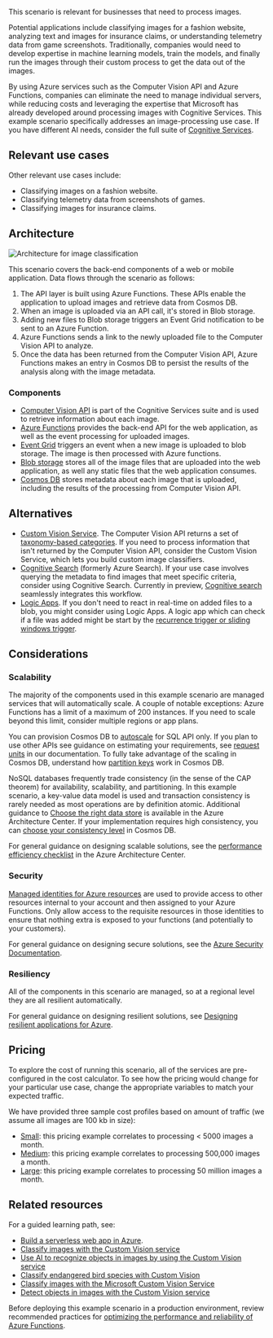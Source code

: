 


This scenario is relevant for businesses that need to process images.

Potential applications include classifying images for a fashion website, analyzing text and images for insurance claims, or understanding telemetry data from game screenshots. Traditionally, companies would need to develop expertise in machine learning models, train the models, and finally run the images through their custom process to get the data out of the images.

By using Azure services such as the Computer Vision API and Azure Functions, companies can eliminate the need to manage individual servers, while reducing costs and leveraging the expertise that Microsoft has already developed around processing images with Cognitive Services. This example scenario specifically addresses an image-processing use case. If you have different AI needs, consider the full suite of [Cognitive Services](/azure/cognitive-services/).

## Relevant use cases

Other relevant use cases include:

- Classifying images on a fashion website.
- Classifying telemetry data from screenshots of games.
- Classifying images for insurance claims.

## Architecture

![Architecture for image classification][architecture]

This scenario covers the back-end components of a web or mobile application. Data flows through the scenario as follows:

1. The API layer is built using Azure Functions. These APIs enable the application to upload images and retrieve data from Cosmos DB.
2. When an image is uploaded via an API call, it's stored in Blob storage.
3. Adding new files to Blob storage triggers an Event Grid notification to be sent to an Azure Function.
4. Azure Functions sends a link to the newly uploaded file to the Computer Vision API to analyze.
5. Once the data has been returned from the Computer Vision API, Azure Functions makes an entry in Cosmos DB to persist the results of the analysis along with the image metadata.

### Components

- [Computer Vision API](/azure/cognitive-services/computer-vision/home) is part of the Cognitive Services suite and is used to retrieve information about each image.
- [Azure Functions](/azure/azure-functions/functions-overview) provides the back-end API for the web application, as well as the event processing for uploaded images.
- [Event Grid](/azure/event-grid/overview) triggers an event when a new image is uploaded to blob storage. The image is then processed with Azure functions. 
- [Blob storage](/azure/storage/blobs/storage-blobs-introduction) stores all of the image files that are uploaded into the web application, as well any static files that the web application consumes.
- [Cosmos DB](/azure/cosmos-db/introduction) stores metadata about each image that is uploaded, including the results of the processing from Computer Vision API.

## Alternatives

- [Custom Vision Service](/azure/cognitive-services/custom-vision-service/home). The Computer Vision API returns a set of [taxonomy-based categories][cv-categories]. If you need to process information that isn't returned by the Computer Vision API, consider the Custom Vision Service, which lets you build custom image classifiers.
- [Cognitive Search](/azure/search/search-what-is-azure-search) (formerly Azure Search). If your use case involves querying the metadata to find images that meet specific criteria, consider using Cognitive Search. Currently in preview, [Cognitive search](/azure/search/cognitive-search-concept-intro) seamlessly integrates this workflow.
- [Logic Apps](/azure/logic-apps/quickstart-create-first-logic-app-workflow). If you don't need to react in real-time on added files to a blob, you might consider using Logic Apps. A logic app which can check if a file was added might be start by the [recurrence trigger or sliding windows trigger](/azure/logic-apps/concepts-schedule-automated-recurring-tasks-workflows).

## Considerations

### Scalability

The majority of the components used in this example scenario are managed services that will automatically scale. A couple of notable exceptions: Azure Functions has a limit of a maximum of 200 instances. If you need to scale beyond this limit, consider multiple regions or app plans.

You can provision Cosmos DB to [autoscale](/azure/cosmos-db/how-to-provision-autoscale-throughput?tabs=api-async) for SQL API only. If you plan to use other APIs see guidance on estimating your requirements, see [request units](/azure/cosmos-db/request-units) in our documentation. To fully take advantage of the scaling in Cosmos DB, understand how [partition keys](/azure/cosmos-db/partition-data) work in Cosmos DB.

NoSQL databases frequently trade consistency (in the sense of the CAP theorem) for availability, scalability, and partitioning. In this example scenario, a key-value data model is used and transaction consistency is rarely needed as most operations are by definition atomic. Additional guidance to [Choose the right data store](../../guide/technology-choices/data-store-overview.md) is available in the Azure Architecture Center. If your implementation requires high consistency, you can [choose your consistency level](/azure/cosmos-db/consistency-levels) in Cosmos DB.

For general guidance on designing scalable solutions, see the [performance efficiency checklist][scalability] in the Azure Architecture Center.

### Security

[Managed identities for Azure resources][msi] are used to provide access to other resources internal to your account and then assigned to your Azure Functions. Only allow access to the requisite resources in those identities to ensure that nothing extra is exposed to your functions (and potentially to your customers).

For general guidance on designing secure solutions, see the [Azure Security Documentation][security].

### Resiliency

All of the components in this scenario are managed, so at a regional level they are all resilient automatically.

For general guidance on designing resilient solutions, see [Designing resilient applications for Azure][resiliency].

## Pricing

To explore the cost of running this scenario, all of the services are pre-configured in the cost calculator. To see how the pricing would change for your particular use case, change the appropriate variables to match your expected traffic.

We have provided three sample cost profiles based on amount of traffic (we assume all images are 100 kb in size):

- [Small][small-pricing]: this pricing example correlates to processing &lt; 5000 images a month.
- [Medium][medium-pricing]: this pricing example correlates to processing 500,000 images a month.
- [Large][large-pricing]: this pricing example correlates to processing 50 million images a month.

## Related resources

For a guided learning path, see:
- [Build a serverless web app in Azure][serverless].
- [Classify images with the Custom Vision service](/learn/modules/classify-images-custom-vision/)
- [Use AI to recognize objects in images by using the Custom Vision service](/learn/modules/train-custom-vision-ai/)
- [Classify endangered bird species with Custom Vision](/learn/modules/cv-classify-bird-species/)
- [Classify images with the Microsoft Custom Vision Service](/learn/modules/classify-images-with-custom-vision-service/)
- [Detect objects in images with the Custom Vision service](/learn/modules/detect-objects-images-custom-vision/)

Before deploying this example scenario in a production environment, review recommended practices for [optimizing the performance and reliability of Azure Functions][functions-best-practices].

<!-- links -->
[architecture]: ./media/architecture-intelligent-apps-image-processing.png
[small-pricing]: https://azure.com/e/ee2cac4c69e84a328b578fcd3a398653
[medium-pricing]: https://azure.com/e/7c7fc474db344b87aae93bc29ae27108
[large-pricing]: https://azure.com/e/cbadbca30f8640d6a061f8457a74ba7d
[serverless]: https://docs.microsoft.com/en-us/learn/paths/create-serverless-applications/
[cv-categories]: /azure/cognitive-services/computer-vision/category-taxonomy
[resiliency]: ../../framework/resiliency/overview.md
[security]: /azure/security
[scalability]: ../../framework/scalability/performance-efficiency.md
[functions-best-practices]: /azure/azure-functions/functions-best-practices
[msi]: /azure/app-service/app-service-managed-service-identity